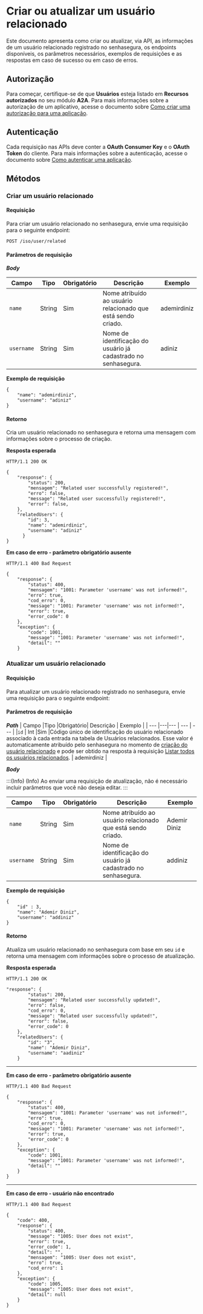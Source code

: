# Criar ou atualizar um usuário relacionado

Este documento apresenta como criar ou atualizar, via API, as informações de um usuário relacionado registrado no senhasegura, os endpoints disponíveis, os parâmetros necessários, exemplos de requisições e as respostas em caso de sucesso ou em caso de erros.

## Autorização

Para começar, certifique-se de que **Usuários** esteja listado em **Recursos autorizados** no seu módulo **A2A**.
Para mais informações sobre a autorização de um aplicativo, acesse o documento sobre [Como criar uma autorização para uma aplicação](/v3-32/docs/pt/a2a-how-to-create-an-authorization-for-an-application).

## Autenticação

Cada requisição nas APIs deve conter a **OAuth Consumer Key** e o **OAuth Token** do cliente.
Para mais informações sobre a autenticação, acesse o documento sobre [Como autenticar uma aplicação](/v3-32/docs/pt/a2a-how-to-authenticate-an-application).

## Métodos
### Criar um usuário relacionado
#### Requisição

Para criar um usuário relacionado no senhasegura, envie uma requisição para o seguinte endpoint:


```
POST /iso/user/related
```

#### Parâmetros de requisição
***Body***

| Campo |Tipo |Obrigatório| Descrição | Exemplo |
| --- |---|--- | --- |  --- | 
|`name` | String |Sim |Nome atribuído ao usuário relacionado que está sendo criado.   | ademirdiniz |
|`username` | String | Sim|Nome de identificação do usuário já cadastrado no senhasegura.|adiniz |


**Exemplo de requisição**

```
{ 
    "name": "ademirdiniz",
    "username": "adiniz"
}
```

#### Retorno



Cria um usuário relacionado no senhasegura e retorna uma mensagem com informações sobre o processo de criação.

**Resposta esperada**

```
HTTP/1.1 200 OK
```

```
{
    "response": {
        "status": 200,
        "mensagem": "Related user successfully registered!",
        "erro": false,
        "message": "Related user successfully registered!",
        "error": false,
    },
    "relatedUsers": {          
        "id": 3,
        "name": "ademirdiniz",
        "username": "adiniz"
      }
}
```
**Em caso de erro - parâmetro obrigatório ausente**


```
HTTP/1.1 400 Bad Request
```

```
{
    "response": {
        "status": 400,
        "mensagem": "1001: Parameter 'username' was not informed!",
        "erro": true,
        "cod_erro": 0,
        "message": "1001: Parameter 'username' was not informed!",
        "error": true,
        "error_code": 0
    },
    "exception": {
        "code": 1001,
        "message": "1001: Parameter 'username' was not informed!",
        "detail": ""
    }
```

### Atualizar um usuário relacionado
#### Requisição
Para atualizar um usuário relacionado registrado no senhasegura, envie uma requisição para o seguinte endpoint:

#### Parâmetros de requisição

***Path***
| Campo |Tipo |Obrigatório| Descrição | Exemplo |
| --- |---|--- | --- |  --- | 
|`id` | Int |Sim |Código único de identificação do usuário relacionado associado à cada entrada na tabela de Usuários relacionados. Esse valor é automaticamente atribuído pelo senhasegura no momento de [criação do usuário relacionado](/v3-32/docs/pt/a2a-pam-core-create-or-update-a-related-user#criar-um-usuário-relacionado) e pode ser obtido na resposta à requisição [Listar todos os usuários relacionados](/v3-32/docs/pt/a2a-pam-core-list-related-users).  | ademirdiniz |

***Body***

:::(Info) (Info)
Ao enviar uma requisição de atualização, não é necessário incluir parâmetros que você não deseja editar.
:::

| Campo |Tipo |Obrigatório| Descrição | Exemplo |
| --- |---|--- | --- |  --- | 
|`name` | String |Sim |Nome atribuído ao usuário relacionado que está sendo criado.   | Ademir Diniz |
|`username` | String | Sim|Nome de identificação do usuário já cadastrado no senhasegura.|addiniz |

**Exemplo de requisição**

```
{ 
    "id" : 3,
    "name": "Ademir Diniz",
    "username": "addiniz"
}
```

#### Retorno


Atualiza um usuário relacionado no senhasegura com base em seu `id` e retorna uma mensagem com informações sobre o processo de atualização.

**Resposta esperada**

```
HTTP/1.1 200 OK
```

```
"response": {
        "status": 200,
        "mensagem": "Related user successfully updated!",
        "erro": false,
        "cod_erro": 0,
        "message": "Related user successfully updated!",
        "error": false,
        "error_code": 0
    },
    "relatedUsers": {
        "id": "3",
        "name": "Ademir Diniz",
        "username": "aadiniz"
    }
```
---
**Em caso de erro - parâmetro obrigatório ausente**
```
HTTP/1.1 400 Bad Request
```

```
{
    "response": {
        "status": 400,
        "mensagem": "1001: Parameter 'username' was not informed!",
        "erro": true,
        "cod_erro": 0,
        "message": "1001: Parameter 'username' was not informed!",
        "error": true,
        "error_code": 0
    },
    "exception": {
        "code": 1001,
        "message": "1001: Parameter 'username' was not informed!",
        "detail": ""
    }
}
```
--- 
**Em caso de erro - usuário não encontrado**

```
HTTP/1.1 400 Bad Request
```

```
{
    "code": 400,
    "response": {
        "status": 400,
        "message": "1005: User does not exist",
        "error": true,
        "error_code": 1,
        "detail": "",
        "mensagem": "1005: User does not exist",
        "erro": true,
        "cod_erro": 1
    },
    "exception": {
        "code": 1005,
        "message": "1005: User does not exist",
        "detail": null
    }
}
```